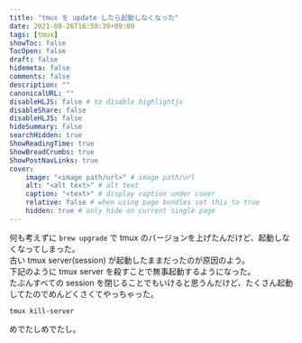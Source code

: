 ```yaml
---
title: "tmux を update したら起動しなくなった"
date: 2021-08-26T16:59:39+09:00
tags: [tmux]
showToc: false
TocOpen: false
draft: false
hidemeta: false
comments: false
description: ""
canonicalURL: ""
disableHLJS: false # to disable highlightjs
disableShare: false
disableHLJS: false
hideSummary: false
searchHidden: true
ShowReadingTime: true
ShowBreadCrumbs: true
ShowPostNavLinks: true
cover:
    image: "<image path/url>" # image path/url
    alt: "<alt text>" # alt text
    caption: "<text>" # display caption under cover
    relative: false # when using page bundles set this to true
    hidden: true # only hide on current single page
---
```

何も考えずに `brew upgrade` で tmux のバージョンを上げたんだけど、起動しなくなってしまった。  
古い tmux server(session) が起動したままだったのが原因のよう。  
下記のように tmux server を殺すことで無事起動するようになった。  
たぶんすべての session を閉じることでもいけると思うんだけど、たくさん起動してたのでめんどくさくてやっちゃった。  

```shell
tmux kill-server
```

めでたしめでたし。
